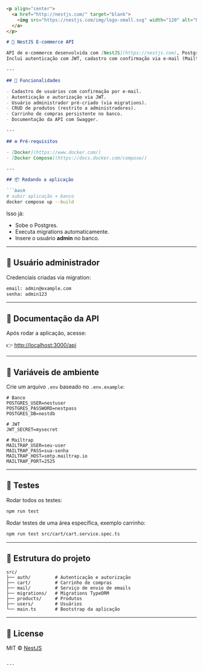 ````markdown
<p align="center">
  <a href="http://nestjs.com/" target="blank">
    <img src="https://nestjs.com/img/logo-small.svg" width="120" alt="Nest Logo" />
  </a>
</p>

# 🛒 NestJS E-commerce API

API de e-commerce desenvolvida com [NestJS](https://nestjs.com), PostgreSQL e Docker.  
Inclui autenticação com JWT, cadastro com confirmação via e-mail (Mailtrap), gerenciamento de produtos, carrinho persistido e documentação via Swagger.

---

## 🚀 Funcionalidades

- Cadastro de usuários com confirmação por e-mail.
- Autenticação e autorização via JWT.
- Usuário administrador pré-criado (via migrations).
- CRUD de produtos (restrito a administradores).
- Carrinho de compras persistente no banco.
- Documentação da API com Swagger.

---

## ⚙️ Pré-requisitos

- [Docker](https://www.docker.com/)
- [Docker Compose](https://docs.docker.com/compose/)

---

## 📦 Rodando a aplicação

```bash
# subir aplicação + banco
docker compose up --build
````

Isso já:

* Sobe o Postgres.
* Executa migrations automaticamente.
* Insere o usuário **admin** no banco.

---

## 👤 Usuário administrador

Credenciais criadas via migration:

```bash
email: admin@example.com
senha: admin123
```

---

## 📜 Documentação da API

Após rodar a aplicação, acesse:

👉 [http://localhost:3000/api](http://localhost:3000/api)

---

## 🔑 Variáveis de ambiente

Crie um arquivo `.env` baseado no `.env.example`:

```env
# Banco
POSTGRES_USER=nestuser
POSTGRES_PASSWORD=nestpass
POSTGRES_DB=nestdb

# JWT
JWT_SECRET=mysecret

# Mailtrap
MAILTRAP_USER=seu-user
MAILTRAP_PASS=sua-senha
MAILTRAP_HOST=smtp.mailtrap.io
MAILTRAP_PORT=2525
```

---

## 🧪 Testes

Rodar todos os testes:

```bash
npm run test
```

Rodar testes de uma área específica, exemplo carrinho:

```bash
npm run test src/cart/cart.service.spec.ts
```

---

## 📂 Estrutura do projeto

```
src/
├── auth/         # Autenticação e autorização
├── cart/         # Carrinho de compras
├── mail/         # Serviço de envio de emails
├── migrations/   # Migrations TypeORM
├── products/     # Produtos
├── users/        # Usuários
└── main.ts       # Bootstrap da aplicação
```

---

## 📄 License

MIT © [NestJS](https://nestjs.com)

```

---
```
